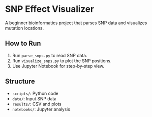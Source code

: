 # SNP Effect Visualizer

A beginner bioinformatics project that parses SNP data and visualizes mutation locations.

## How to Run

1. Run `parse_snps.py` to read SNP data.
2. Run `visualize_snps.py` to plot the SNP positions.
3. Use Jupyter Notebook for step-by-step view.

## Structure

- `scripts/`: Python code
- `data/`: Input SNP data
- `results/`: CSV and plots
- `notebooks/`: Jupyter analysis

